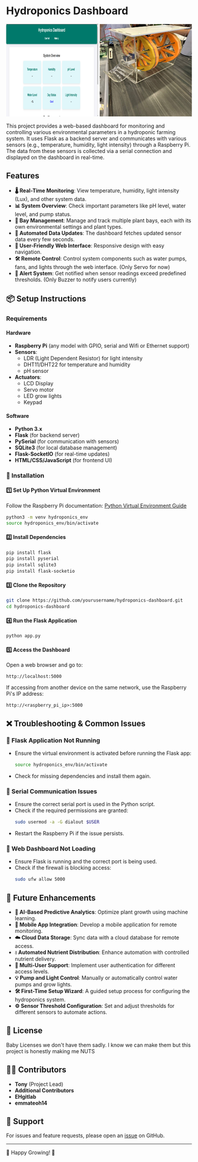 # Hydroponics Dashboard

<p align="center">
  <img src="dashboard.png" alt="Dashboard Screenshot" width="250" height="250">

  <img src="prototype.jpg" alt="Prototype Image" width="250" height="250">
</p>

This project provides a web-based dashboard for monitoring and controlling various environmental parameters in a hydroponic farming system. It uses Flask as a backend server and communicates with various sensors (e.g., temperature, humidity, light intensity) through a Raspberry Pi. The data from these sensors is collected via a serial connection and displayed on the dashboard in real-time.

## Features

- **🌡 Real-Time Monitoring**: View temperature, humidity, light intensity (Lux), and other system data.
- **📊 System Overview**: Check important parameters like pH level, water level, and pump status.
- **🌱 Bay Management**: Manage and track multiple plant bays, each with its own environmental settings and plant types.
- **🔄 Automated Data Updates**: The dashboard fetches updated sensor data every few seconds.
- **📱 User-Friendly Web Interface**: Responsive design with easy navigation.
- **🛠️ Remote Control**: Control system components such as water pumps, fans, and lights through the web interface. (Only Servo for now)
- **🔔 Alert System**: Get notified when sensor readings exceed predefined thresholds. (Only Buzzer to notify users currently)

## 📦 Setup Instructions

### Requirements

#### Hardware
- **Raspberry Pi** (any model with GPIO, serial and Wifi or Ethernet support)
- **Sensors**:
  - LDR (Light Dependent Resistor) for light intensity
  - DHT11/DHT22 for temperature and humidity
  - pH sensor
- **Actuators**:
  - LCD Display   
  - Servo motor
  - LED grow lights
  - Keypad

#### Software
- **Python 3.x**
- **Flask** (for backend server)
- **PySerial** (for communication with sensors)
- **SQLite3** (for local database management)
- **Flask-SocketIO** (for real-time updates)
- **HTML/CSS/JavaScript** (for frontend UI)

### 🚀 Installation

#### 1️⃣ Set Up Python Virtual Environment
Follow the Raspberry Pi documentation: [Python Virtual Environment Guide](https://www.raspberrypi.com/documentation/computers/os.html#python-on-raspberry-pi)

```bash
python3 -m venv hydroponics_env
source hydroponics_env/bin/activate
```

#### 2️⃣ Install Dependencies

```bash
pip install flask
pip install pyserial
pip install sqlite3
pip install flask-socketio
```

#### 3️⃣ Clone the Repository

```bash
git clone https://github.com/yourusername/hydroponics-dashboard.git
cd hydroponics-dashboard
```

#### 4️⃣ Run the Flask Application

```bash
python app.py
```

#### 5️⃣ Access the Dashboard

Open a web browser and go to:

```
http://localhost:5000
```

If accessing from another device on the same network, use the Raspberry Pi's IP address:

```
http://<raspberry_pi_ip>:5000
```

## ❌ Troubleshooting & Common Issues

### 🔹 Flask Application Not Running
- Ensure the virtual environment is activated before running the Flask app:
  ```bash
  source hydroponics_env/bin/activate
  ```
- Check for missing dependencies and install them again.

### 🔹 Serial Communication Issues
- Ensure the correct serial port is used in the Python script.
- Check if the required permissions are granted:
  ```bash
  sudo usermod -a -G dialout $USER
  ```
- Restart the Raspberry Pi if the issue persists.

### 🔹 Web Dashboard Not Loading
- Ensure Flask is running and the correct port is being used.
- Check if the firewall is blocking access:
  ```bash
  sudo ufw allow 5000
  ```

## 🔮 Future Enhancements

- **🤖 AI-Based Predictive Analytics**: Optimize plant growth using machine learning.
- **📱 Mobile App Integration**: Develop a mobile application for remote monitoring.
- **☁️ Cloud Data Storage**: Sync data with a cloud database for remote access.
- **💧 Automated Nutrient Distribution**: Enhance automation with controlled nutrient delivery.
- **👥 Multi-User Support**: Implement user authentication for different access levels.
- **💡 Pump and Light Control**: Manually or automatically control water pumps and grow lights.
- **🛠 First-Time Setup Wizard**: A guided setup process for configuring the hydroponics system.
- **⚙️ Sensor Threshold Configuration**: Set and adjust thresholds for different sensors to automate actions.



## 📝 License
Baby Licenses we don't have them sadly. I know we can make them but this project is honestly making me NUTS

## 👨‍💻 Contributors
- **Tony** (Project Lead)
- **Additional Contributors**
- **EHgitlab**
- **emmateoh14**

## 📩 Support
For issues and feature requests, please open an [issue](https://github.com/yourusername/hydroponics-dashboard/issues) on GitHub.

---

🚀 Happy Growing! 🌱

